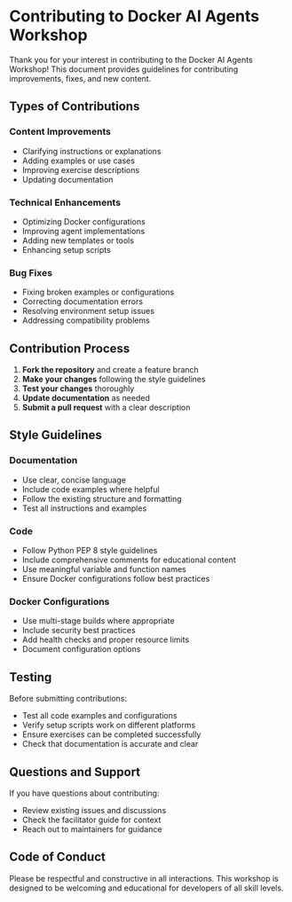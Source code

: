 # Contributing to Docker AI Agents Workshop

Thank you for your interest in contributing to the Docker AI Agents Workshop! This document provides guidelines for contributing improvements, fixes, and new content.

## Types of Contributions

### Content Improvements
- Clarifying instructions or explanations
- Adding examples or use cases
- Improving exercise descriptions
- Updating documentation

### Technical Enhancements
- Optimizing Docker configurations
- Improving agent implementations
- Adding new templates or tools
- Enhancing setup scripts

### Bug Fixes
- Fixing broken examples or configurations
- Correcting documentation errors
- Resolving environment setup issues
- Addressing compatibility problems

## Contribution Process

1. **Fork the repository** and create a feature branch
2. **Make your changes** following the style guidelines
3. **Test your changes** thoroughly
4. **Update documentation** as needed
5. **Submit a pull request** with a clear description

## Style Guidelines

### Documentation
- Use clear, concise language
- Include code examples where helpful
- Follow the existing structure and formatting
- Test all instructions and examples

### Code
- Follow Python PEP 8 style guidelines
- Include comprehensive comments for educational content
- Use meaningful variable and function names
- Ensure Docker configurations follow best practices

### Docker Configurations
- Use multi-stage builds where appropriate
- Include security best practices
- Add health checks and proper resource limits
- Document configuration options

## Testing

Before submitting contributions:
- Test all code examples and configurations
- Verify setup scripts work on different platforms
- Ensure exercises can be completed successfully
- Check that documentation is accurate and clear

## Questions and Support

If you have questions about contributing:
- Review existing issues and discussions
- Check the facilitator guide for context
- Reach out to maintainers for guidance

## Code of Conduct

Please be respectful and constructive in all interactions. This workshop is designed to be welcoming and educational for developers of all skill levels.